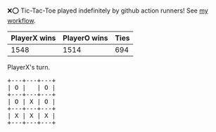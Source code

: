 :x::o: Tic-Tac-Toe played indefinitely by github action runners! See [my workflow](.github/workflows/play.yaml).

|PlayerX wins|PlayerO wins|Ties|
|-|-|-|
|1548|1514|694|

PlayerX's turn.

<pre>
+---+---+---+
| O |   | O |
+---+---+---+
| O | X | O |
+---+---+---+
| X | X | X |
+---+---+---+
</pre>